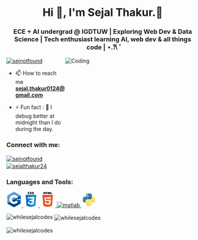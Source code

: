 <h1 align="center">Hi 👋, I'm Sejal Thakur.💖</h1>
<h3 align="center">ECE + AI undergrad @ IGDTUW | Exploring Web Dev & Data Science | Tech enthusiast learning AI, web dev & all things code | ⋆.𐙚 ̊</h3>
<img align="right" alt="Coding" width="350" height="300" src="https://i.pinimg.com/736x/33/3b/7b/333b7b2a74a0489db93b38bb93065934.jpg">

<p align="left"> <a href="https://twitter.com/sejnotfound" target="blank"><img src="https://img.shields.io/twitter/follow/sejnotfound?logo=twitter&style=for-the-badge" alt="sejnotfound" /></a> </p>

- 📫 How to reach me **sejal.thakur0124@gmail.com**

- ⚡ Fun fact  : 🌙 I debug better at midnight than I do during the day.

<h3 align="left">Connect with me:</h3>
<p align="left">
<a href="https://twitter.com/sejnotfound" target="blank"><img align="center" src="https://raw.githubusercontent.com/rahuldkjain/github-profile-readme-generator/master/src/images/icons/Social/twitter.svg" alt="sejnotfound" height="30" width="40" /></a>
<a href="https://linkedin.com/in/sejalthakur24" target="blank"><img align="center" src="https://raw.githubusercontent.com/rahuldkjain/github-profile-readme-generator/master/src/images/icons/Social/linked-in-alt.svg" alt="sejalthakur24" height="30" width="40" /></a>
</p>

<h3 align="left">Languages and Tools:</h3>
<p align="left"> <a href="https://www.w3schools.com/cpp/" target="_blank" rel="noreferrer"> <img src="https://raw.githubusercontent.com/devicons/devicon/master/icons/cplusplus/cplusplus-original.svg" alt="cplusplus" width="40" height="40"/> </a> <a href="https://www.w3schools.com/css/" target="_blank" rel="noreferrer"> <img src="https://raw.githubusercontent.com/devicons/devicon/master/icons/css3/css3-original-wordmark.svg" alt="css3" width="40" height="40"/> </a>  <a href="https://www.w3.org/html/" target="_blank" rel="noreferrer"> <img src="https://raw.githubusercontent.com/devicons/devicon/master/icons/html5/html5-original-wordmark.svg" alt="html5" width="40" height="40"/> </a> <a href="https://www.mathworks.com/" target="_blank" rel="noreferrer"> <img src="https://upload.wikimedia.org/wikipedia/commons/2/21/Matlab_Logo.png" alt="matlab" width="40" height="40"/> </a> <a href="https://www.python.org" target="_blank" rel="noreferrer"> <img src="https://raw.githubusercontent.com/devicons/devicon/master/icons/python/python-original.svg" alt="python" width="40" height="40"/> </a> </p>

<p><img align="left" src="https://github-readme-stats.vercel.app/api/top-langs?username=whilesejalcodes&show_icons=true&locale=en&layout=compact" alt="whilesejalcodes" /></p>

<p>&nbsp;<img align="center" src="https://github-readme-stats.vercel.app/api?username=whilesejalcodes&show_icons=true&locale=en" alt="whilesejalcodes" /></p>

<p><img align="center" src="https://github-readme-streak-stats.herokuapp.com/?user=whilesejalcodes&" alt="whilesejalcodes" /></p>



